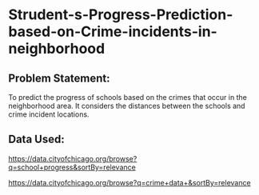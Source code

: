 # Strudent-s-Progress-Prediction-based-on-Crime-incidents-in-neighborhood


## Problem Statement:

To predict the progress of schools based on the crimes that occur in the neighborhood area. It considers the distances between the schools and crime incident locations.



## Data Used:

https://data.cityofchicago.org/browse?q=school+progress&sortBy=relevance

https://data.cityofchicago.org/browse?q=crime+data+&sortBy=relevance


